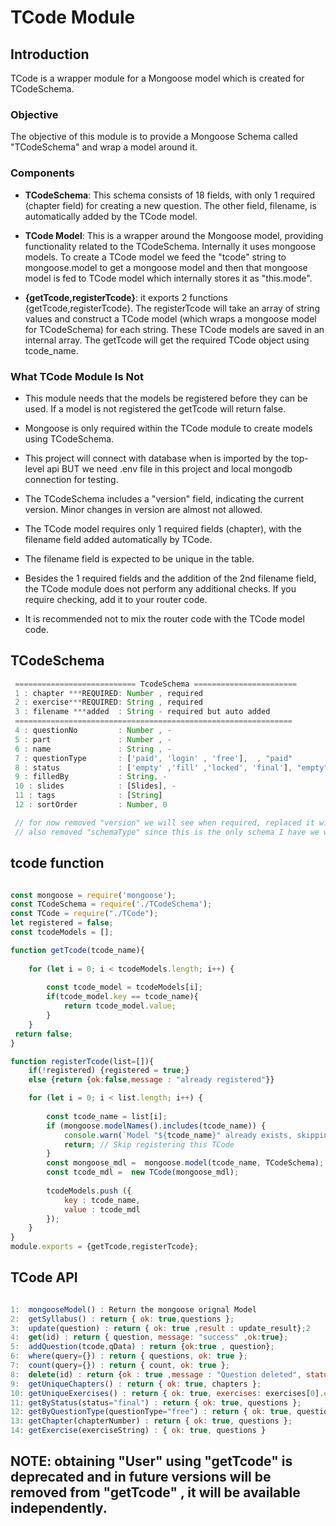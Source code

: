 # TCode Module

## Introduction

TCode is a wrapper module for a Mongoose model which is created for TCodeSchema.

### Objective

The objective of this module is to provide a Mongoose Schema called "TCodeSchema" and wrap a model around it.

### Components

- **TCodeSchema**: This schema consists of 18 fields, with only 1 required (chapter field) for creating a new question. The other field, filename, is automatically added by the TCode model.
  
- **TCode Model**: This is a wrapper around the Mongoose model, providing functionality related to the TCodeSchema. Internally it uses mongoose models. To create a TCode model we feed the "tcode" string to mongoose.model to get a mongoose model and then that mongoose model is fed to TCode model which internally stores it as "this.mode".

- **{getTcode,registerTcode}**: it exports 2 functions {getTcode,registerTcode}. The registerTcode will take an array of string values and construct a TCode model (which wraps a mongoose model for TCodeSchema) for each string. These TCode models are saved in an internal array. The getTcode will get the required TCode object using tcode_name.
  

### What TCode Module Is Not

- This module needs that the models be registered before they can be used. If a model is not registered the getTcode will return false.
  
- Mongoose is only required within the TCode module to create models using TCodeSchema.

- This project will connect with database when is imported by the top-level api BUT we need .env file in this project and local mongodb connection for testing.
  
- The TCodeSchema includes a "version" field, indicating the current version. Minor changes in version are almost not allowed.
  
- The TCode model requires only 1 required fields (chapter), with the filename field added automatically by TCode.
  
- The filename field is expected to be unique in the table.
  
- Besides the 1 required fields and the addition of the 2nd filename field, the TCode module does not perform any additional checks. If you require checking, add it to your router code.
  
- It is recommended not to mix the router code with the TCode model code.

## TCodeSchema

```javascript
 =========================== TcodeSchema =======================
 1 : chapter ***REQUIRED: Number , required
 2 : exercise***REQUIRED: String , required
 3 : filename ***added  : String - required but auto added
 ==============================================================
 4 : questionNo         : Number , -
 5 : part               : Number , -
 6 : name               : String , -
 7 : questionType       : ['paid', 'login' , 'free'],  , "paid"
 8 : status             : ['empty' ,'fill' ,'locked', 'final'], "empty"
 9 : filledBy           : String, -
 10 : slides            : [Slides], -
 11 : tags              : [String]
 12 : sortOrder         : Number, 0

 // for now removed "version" we will see when required, replaced it with "tags"
 // also removed "schemaType" since this is the only schema I have we will se if required but for now this creates confusion.
```

## tcode function

```javascript

const mongoose = require('mongoose');
const TCodeSchema = require('./TCodeSchema');
const TCode = require("./TCode");
let registered = false;
const tcodeModels = [];

function getTcode(tcode_name){
    
    for (let i = 0; i < tcodeModels.length; i++) {
        
        const tcode_model = tcodeModels[i];
        if(tcode_model.key == tcode_name){
            return tcode_model.value;
        }
    }
 return false;    
}

function registerTcode(list=[]){
    if(!registered) {registered = true;}
    else {return {ok:false,message : "already registered"}}

    for (let i = 0; i < list.length; i++) {    
        
        const tcode_name = list[i];
        if (mongoose.modelNames().includes(tcode_name)) {
            console.warn(`Model "${tcode_name}" already exists, skipping...`);
            return; // Skip registering this TCode
        }
        const mongoose_mdl =  mongoose.model(tcode_name, TCodeSchema);
        const tcode_mdl =  new TCode(mongoose_mdl);
        
        tcodeModels.push ({
            key : tcode_name,
            value : tcode_mdl
        });
    }
}
module.exports = {getTcode,registerTcode};

```



## TCode API

```javascript

1:  mongooseModel() : Return the mongoose orignal Model
2:  getSyllabus() : return { ok: true,questions };
3:  update(question) : return { ok: true ,result : update_result};2
4:  get(id) : return { question, message: "success" ,ok:true};
5:  addQuestion(tcode,qData) : return {ok:true , question};
6:  where(query={}) : return { questions, ok: true };
7:  count(query={}) : return { count, ok: true };
8:  delete(id) : return {ok : true ,message : "Question deleted", status:200 };
9:  getUniqueChapters() : return { ok: true, chapters };
10: getUniqueExercises() : return { ok: true, exercises: exercises[0].exercises };
11: getByStatus(status="final") : return { ok: true, questions };
12: getByQuestionType(questionType="free") : return { ok: true, questions };
13: getChapter(chapterNumber) : return { ok: true, questions };
14: getExercise(exerciseString) : { ok: true, questions }

```

## NOTE: obtaining "User" using "getTcode" is deprecated and in future versions will be removed from "getTcode" , it will be available independently.